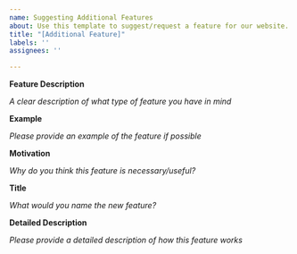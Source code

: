 ```yaml
---
name: Suggesting Additional Features
about: Use this template to suggest/request a feature for our website.
title: "[Additional Feature]"
labels: ''
assignees: ''

---
```


**Feature Description**

*A clear description of what type of feature you have in mind*

**Example**

*Please provide an example of the feature if possible*

**Motivation**

*Why do you think this feature is necessary/useful?*

**Title**

*What would you name the new feature?*

**Detailed Description**

*Please provide a detailed description of how this feature works*
